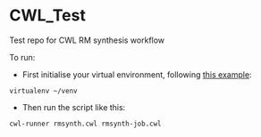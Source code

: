 # CWL_Test
Test repo for CWL RM synthesis workflow

To run:

* First initialise your virtual environment, following [this example](https://toil.readthedocs.io/en/3.15.0/gettingStarted/install.html#preparing-your-python-runtime-environment):

```virtualenv ~/venv```

* Then run the script like this:

```cwl-runner rmsynth.cwl rmsynth-job.cwl```
